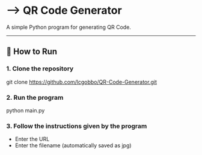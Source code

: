 #   QR Code Generator
A simple Python program for generating QR Code.

------------------------------------------------------------------------------------------------------------------------


## 🚀 How to Run

### 1. Clone the repository

git clone https://github.com/lcgobbo/QR-Code-Generator.git

### 2. Run the program

python main.py

### 3. Follow the instructions given by the program

* Enter the URL
* Enter the filename (automatically saved as jpg)
